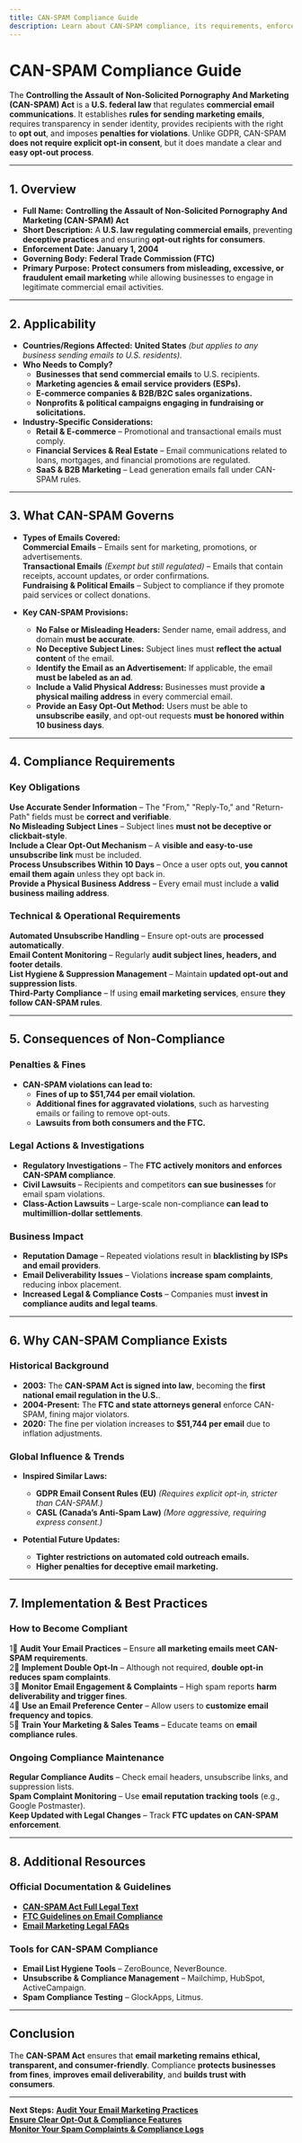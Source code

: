 ```yaml
---
title: CAN-SPAM Compliance Guide
description: Learn about CAN-SPAM compliance, its requirements, enforcement, and best practices for email marketing and commercial messages.
---
```


# CAN-SPAM Compliance Guide
The **Controlling the Assault of Non-Solicited Pornography And Marketing (CAN-SPAM) Act** is a **U.S. federal law** that regulates **commercial email communications**. It establishes **rules for sending marketing emails**, requires transparency in sender identity, provides recipients with the right to **opt out**, and imposes **penalties for violations**. Unlike GDPR, CAN-SPAM **does not require explicit opt-in consent**, but it does mandate a clear and **easy opt-out process**.

---

## 1. Overview
- **Full Name:** **Controlling the Assault of Non-Solicited Pornography And Marketing (CAN-SPAM) Act**  
- **Short Description:** A **U.S. law regulating commercial emails**, preventing **deceptive practices** and ensuring **opt-out rights for consumers**.  
- **Enforcement Date:** **January 1, 2004**  
- **Governing Body:** **Federal Trade Commission (FTC)**  
- **Primary Purpose:** **Protect consumers from misleading, excessive, or fraudulent email marketing** while allowing businesses to engage in legitimate commercial email activities.  

---

## 2. Applicability
- **Countries/Regions Affected:** **United States** *(but applies to any business sending emails to U.S. residents).*  
- **Who Needs to Comply?**  
  - **Businesses that send commercial emails** to U.S. recipients.  
  - **Marketing agencies & email service providers (ESPs).**  
  - **E-commerce companies & B2B/B2C sales organizations.**  
  - **Nonprofits & political campaigns engaging in fundraising or solicitations.**  
- **Industry-Specific Considerations:**  
  - **Retail & E-commerce** – Promotional and transactional emails must comply.  
  - **Financial Services & Real Estate** – Email communications related to loans, mortgages, and financial promotions are regulated.  
  - **SaaS & B2B Marketing** – Lead generation emails fall under CAN-SPAM rules.  

---

## 3. What CAN-SPAM Governs
- **Types of Emails Covered:**  
   **Commercial Emails** – Emails sent for marketing, promotions, or advertisements.  
   **Transactional Emails** *(Exempt but still regulated)* – Emails that contain receipts, account updates, or order confirmations.  
   **Fundraising & Political Emails** – Subject to compliance if they promote paid services or collect donations.  

- **Key CAN-SPAM Provisions:**  
  - **No False or Misleading Headers:** Sender name, email address, and domain **must be accurate**.  
  - **No Deceptive Subject Lines:** Subject lines must **reflect the actual content** of the email.  
  - **Identify the Email as an Advertisement:** If applicable, the email **must be labeled as an ad**.  
  - **Include a Valid Physical Address:** Businesses must provide **a physical mailing address** in every commercial email.  
  - **Provide an Easy Opt-Out Method:** Users must be able to **unsubscribe easily**, and opt-out requests **must be honored within 10 business days**.  

---

## 4. Compliance Requirements
### Key Obligations
 **Use Accurate Sender Information** – The "From," "Reply-To," and "Return-Path" fields must be **correct and verifiable**.  
 **No Misleading Subject Lines** – Subject lines **must not be deceptive or clickbait-style**.  
 **Include a Clear Opt-Out Mechanism** – A **visible and easy-to-use unsubscribe link** must be included.  
 **Process Unsubscribes Within 10 Days** – Once a user opts out, **you cannot email them again** unless they opt back in.  
 **Provide a Physical Business Address** – Every email must include a **valid business mailing address**.  

### Technical & Operational Requirements
 **Automated Unsubscribe Handling** – Ensure opt-outs are **processed automatically**.  
 **Email Content Monitoring** – Regularly **audit subject lines, headers, and footer details**.  
 **List Hygiene & Suppression Management** – Maintain **updated opt-out and suppression lists**.  
 **Third-Party Compliance** – If using **email marketing services**, ensure **they follow CAN-SPAM rules**.  

---

## 5. Consequences of Non-Compliance
### Penalties & Fines
- **CAN-SPAM violations can lead to:**  
  - **Fines of up to $51,744 per email violation.**  
  - **Additional fines for aggravated violations**, such as harvesting emails or failing to remove opt-outs.  
  - **Lawsuits from both consumers and the FTC.**  

### Legal Actions & Investigations
- **Regulatory Investigations** – The **FTC actively monitors and enforces CAN-SPAM compliance**.  
- **Civil Lawsuits** – Recipients and competitors **can sue businesses** for email spam violations.  
- **Class-Action Lawsuits** – Large-scale non-compliance **can lead to multimillion-dollar settlements**.  

### Business Impact
- **Reputation Damage** – Repeated violations result in **blacklisting by ISPs and email providers**.  
- **Email Deliverability Issues** – Violations **increase spam complaints**, reducing inbox placement.  
- **Increased Legal & Compliance Costs** – Companies must **invest in compliance audits and legal teams**.  

---

## 6. Why CAN-SPAM Compliance Exists
### Historical Background
- **2003:** The **CAN-SPAM Act is signed into law**, becoming the **first national email regulation in the U.S.**.  
- **2004-Present:** The **FTC and state attorneys general** enforce CAN-SPAM, fining major violators.  
- **2020:** The fine per violation increases to **$51,744 per email** due to inflation adjustments.  

### Global Influence & Trends
- **Inspired Similar Laws:**  
  - **GDPR Email Consent Rules (EU)** *(Requires explicit opt-in, stricter than CAN-SPAM.)*  
  - **CASL (Canada’s Anti-Spam Law)** *(More aggressive, requiring express consent.)*  

- **Potential Future Updates:**  
  - **Tighter restrictions on automated cold outreach emails.**  
  - **Higher penalties for deceptive email marketing.**  

---

## 7. Implementation & Best Practices
### How to Become Compliant
1⃣ **Audit Your Email Practices** – Ensure **all marketing emails meet CAN-SPAM requirements**.  
2⃣ **Implement Double Opt-In** – Although not required, **double opt-in reduces spam complaints**.  
3⃣ **Monitor Email Engagement & Complaints** – High spam reports **harm deliverability and trigger fines**.  
4⃣ **Use an Email Preference Center** – Allow users to **customize email frequency and topics**.  
5⃣ **Train Your Marketing & Sales Teams** – Educate teams on **email compliance rules**.  

### Ongoing Compliance Maintenance
 **Regular Compliance Audits** – Check email headers, unsubscribe links, and suppression lists.  
 **Spam Complaint Monitoring** – Use **email reputation tracking tools** (e.g., Google Postmaster).  
 **Keep Updated with Legal Changes** – Track **FTC updates on CAN-SPAM enforcement**.  

---

## 8. Additional Resources
### Official Documentation & Guidelines
- **[ CAN-SPAM Act Full Legal Text](https://www.ftc.gov/business-guidance/resources/can-spam-act-compliance-guide-business)**  
- **[ FTC Guidelines on Email Compliance](https://www.ftc.gov/tips-advice/business-center/guidance/can-spam-act-compliance-guide-business)**  
- **[ Email Marketing Legal FAQs](https://www.ftc.gov/)**  

### Tools for CAN-SPAM Compliance
- **Email List Hygiene Tools** – ZeroBounce, NeverBounce.  
- **Unsubscribe & Compliance Management** – Mailchimp, HubSpot, ActiveCampaign.  
- **Spam Compliance Testing** – GlockApps, Litmus.  

---

## Conclusion
The **CAN-SPAM Act** ensures that **email marketing remains ethical, transparent, and consumer-friendly**. Compliance **protects businesses from fines**, **improves email deliverability**, and **builds trust with consumers**.

---

 **Next Steps:**
 **[Audit Your Email Marketing Practices](#)**  
 **[Ensure Clear Opt-Out & Compliance Features](#)**  
 **[Monitor Your Spam Complaints & Compliance Logs](#)**  
